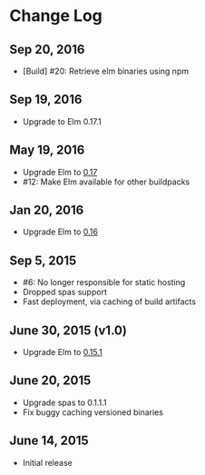 # Change Log

## Sep 20, 2016

- [Build] #20: Retrieve elm binaries using npm

## Sep 19, 2016

- Upgrade to Elm 0.17.1

## May 19, 2016

- Upgrade Elm to [0.17](http://elm-lang.org/blog/farewell-to-frp)
- #12: Make Elm available for other buildpacks

## Jan 20, 2016

- Upgrade Elm to [0.16](http://elm-lang.org/blog/compilers-as-assistants)

## Sep 5, 2015

- #6: No longer responsible for static hosting
- Dropped spas support
- Fast deployment, via caching of build artifacts

## June 30, 2015 (v1.0)

- Upgrade Elm to [0.15.1](http://elm-lang.org/blog/compiler-errors-for-humans)

## June 20, 2015

- Upgrade spas to 0.1.1.1
- Fix buggy caching versioned binaries

## June 14, 2015

- Initial release
